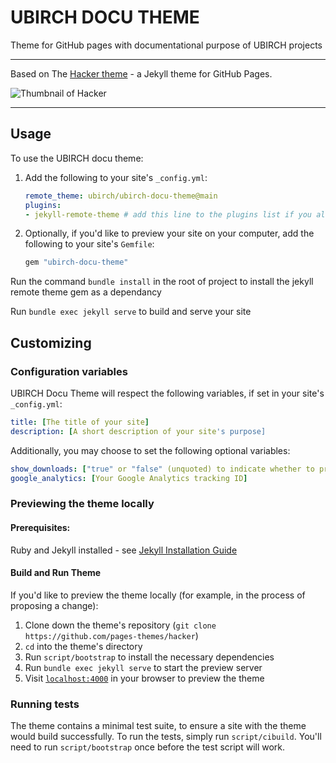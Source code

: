 # UBIRCH DOCU THEME

Theme for GitHub pages with documentational purpose of UBIRCH projects

----
Based on The [Hacker theme](https://github.com/pages-themes/hacker) - a Jekyll theme for GitHub Pages.

![Thumbnail of Hacker](thumbnail.png)

---
## Usage

To use the UBIRCH docu theme:

1. Add the following to your site's `_config.yml`:

    ```yml
    remote_theme: ubirch/ubirch-docu-theme@main
    plugins:
    - jekyll-remote-theme # add this line to the plugins list if you already have one
    ```

2. Optionally, if you'd like to preview your site on your computer, add the following to your site's `Gemfile`:


    ```ruby
    gem "ubirch-docu-theme"
    ```

Run the command `bundle install` in the root of project to install the jekyll remote theme gem as a dependancy

Run `bundle exec jekyll serve` to build and serve your site


## Customizing

### Configuration variables

UBIRCH Docu Theme will respect the following variables, if set in your site's `_config.yml`:

```yml
title: [The title of your site]
description: [A short description of your site's purpose]
```

Additionally, you may choose to set the following optional variables:

```yml
show_downloads: ["true" or "false" (unquoted) to indicate whether to provide a download URL]
google_analytics: [Your Google Analytics tracking ID]
```

### Previewing the theme locally

#### Prerequisites:

Ruby and Jekyll installed - see [Jekyll Installation Guide](https://jekyllrb.com/docs/installation/)

#### Build and Run Theme

If you'd like to preview the theme locally (for example, in the process of proposing a change):

1. Clone down the theme's repository (`git clone https://github.com/pages-themes/hacker`)
2. `cd` into the theme's directory
3. Run `script/bootstrap` to install the necessary dependencies
4. Run `bundle exec jekyll serve` to start the preview server
5. Visit [`localhost:4000`](http://localhost:4000) in your browser to preview the theme

### Running tests

The theme contains a minimal test suite, to ensure a site with the theme would build successfully. To run the tests, simply run `script/cibuild`. You'll need to run `script/bootstrap` once before the test script will work.
